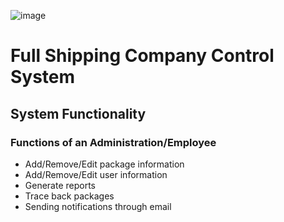 ![image](https://user-images.githubusercontent.com/91331130/213406672-a0da50d4-6922-4803-843b-904e77d94a24.png)

<h1> Full Shipping Company Control System </h1>

<h2> System Functionality </h2>

<h3> Functions of an Administration/Employee </h3>

<ul>
    <li> Add/Remove/Edit package information </li>
    <li> Add/Remove/Edit user information </li>
    <li> Generate reports </li>
    <li> Trace back packages </li>
    <li> Sending notifications through email </li>
</ul>
